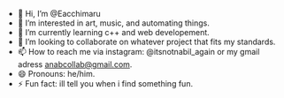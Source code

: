 - 👋 Hi, I’m @Eacchimaru
- 👀 I’m interested in art, music, and automating things.
- 🌱 I’m currently learning c++ and web developement.
- 💞️ I’m looking to collaborate on whatever project that fits my standards.
- 📫 How to reach me via instagram: @itsnotnabil_again or my gmail adress anabcollab@gmail.com.
- 😄 Pronouns: he/him.
- ⚡ Fun fact: ill tell you when i find something fun.

<!---
Eacchimaru/Eacchimaru is a ✨ special ✨ repository because its `README.md` (this file) appears on your GitHub profile.
You can click the Preview link to take a look at your changes.
--->
